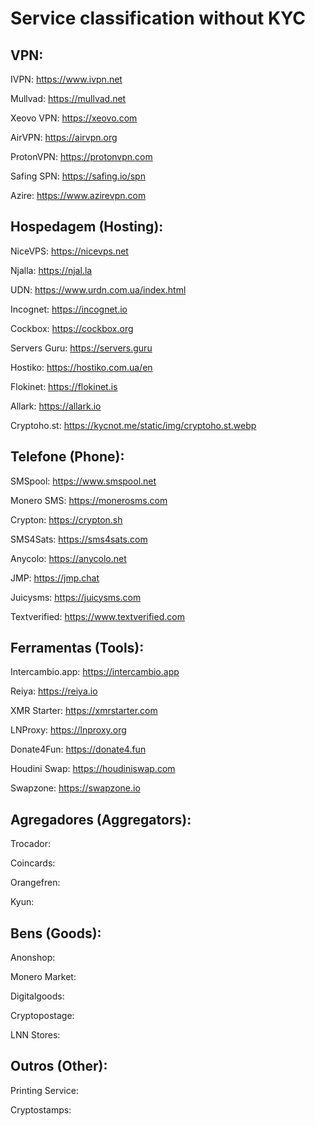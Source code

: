 # Service classification without KYC

## VPN:

IVPN: https://www.ivpn.net

Mullvad: https://mullvad.net

Xeovo VPN: https://xeovo.com

AirVPN: https://airvpn.org

ProtonVPN: https://protonvpn.com

Safing SPN: https://safing.io/spn

Azire: https://www.azirevpn.com


## Hospedagem (Hosting):

NiceVPS: https://nicevps.net

Njalla: https://njal.la

UDN: https://www.urdn.com.ua/index.html

Incognet: https://incognet.io

Cockbox: https://cockbox.org

Servers Guru: https://servers.guru

Hostiko: https://hostiko.com.ua/en

Flokinet: https://flokinet.is

Allark: https://allark.io

Cryptoho.st: https://kycnot.me/static/img/cryptoho.st.webp


## Telefone (Phone):

SMSpool: https://www.smspool.net

Monero SMS: https://monerosms.com

Crypton: https://crypton.sh

SMS4Sats: https://sms4sats.com

Anycolo: https://anycolo.net

JMP: https://jmp.chat

Juicysms: https://juicysms.com

Textverified: https://www.textverified.com


## Ferramentas (Tools):

Intercambio.app: https://intercambio.app

Reiya: https://reiya.io

XMR Starter: https://xmrstarter.com

LNProxy: https://lnproxy.org

Donate4Fun: https://donate4.fun

Houdini Swap: https://houdiniswap.com

Swapzone: https://swapzone.io


## Agregadores (Aggregators):

Trocador:

Coincards:

Orangefren:

Kyun: 

## Bens (Goods):

Anonshop:

Monero Market:

Digitalgoods:

Cryptopostage:

LNN Stores:


## Outros (Other):

Printing Service:

Cryptostamps:

